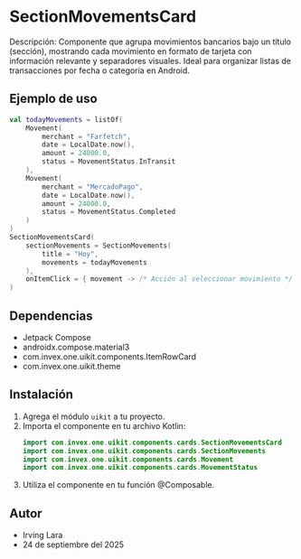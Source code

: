 # SectionMovementsCard

Descripción: Componente que agrupa movimientos bancarios bajo un título (sección), mostrando cada movimiento en formato de tarjeta con información relevante y separadores visuales. Ideal para organizar listas de transacciones por fecha o categoría en Android.

## Ejemplo de uso
```kotlin
val todayMovements = listOf(
    Movement(
        merchant = "Farfetch",
        date = LocalDate.now(),
        amount = 24000.0,
        status = MovementStatus.InTransit
    ),
    Movement(
        merchant = "MercadoPago",
        date = LocalDate.now(),
        amount = 24000.0,
        status = MovementStatus.Completed
    )
)
SectionMovementsCard(
    sectionMovements = SectionMovements(
        title = "Hoy",
        movements = todayMovements
    ),
    onItemClick = { movement -> /* Acción al seleccionar movimiento */ }
)
```

## Dependencias
- Jetpack Compose
- androidx.compose.material3
- com.invex.one.uikit.components.ItemRowCard
- com.invex.one.uikit.theme

## Instalación
1. Agrega el módulo `uikit` a tu proyecto.
2. Importa el componente en tu archivo Kotlin:
   ```kotlin
   import com.invex.one.uikit.components.cards.SectionMovementsCard
   import com.invex.one.uikit.components.cards.SectionMovements
   import com.invex.one.uikit.components.cards.Movement
   import com.invex.one.uikit.components.cards.MovementStatus
   ```
3. Utiliza el componente en tu función @Composable.

## Autor
- Irving Lara
- 24 de septiembre del 2025

